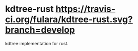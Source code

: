 # kdtree-rust https://travis-ci.org/fulara/kdtree-rust.svg?branch=develop
kdtree implementation for rust.
